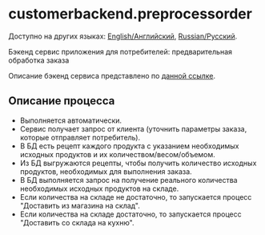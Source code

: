 # customerbackend.preprocessorder

Доступно на других языках: [English/Английский](customerbackend.preprocessorder.md), [Russian/Русский](customerbackend.preprocessorder.ru.md). 

Бэкенд сервис приложения для потребителей: предварительная обработка заказа 

Описание бэкенд сервиса представлено по [данной ссылке](../customerbackend.ru.md).

## Описание процесса

- Выполняется автоматически.
- Сервис получает запрос от клиента (уточнить параметры заказа, которые отправляет потребитель).
- В БД есть рецепт каждого продукта с указанием необходимых исходных продуктов и их количеством/весом/объемом.
- Из БД выгружаются рецепты, чтобы получить количество исходных продуктов, необходимых для выполнения заказа.
- В БД выполняется запрос на получение реального количества необходимых исходных продуктов на складе.
- Если количества на складе не достаточно, то запускается процесс "Доставить из магазина на склад".
- Если количества на складе достаточно, то запускается процесс "Доставить со склада на кухню".
